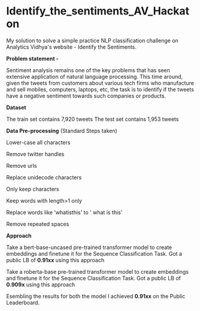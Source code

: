 # Identify_the_sentiments_AV_Hackaton

My solution to solve a simple practice NLP classification challenge on Analytics Vidhya's website - Identify the Sentiments.

**Problem statement -**

Sentiment analysis remains one of the key problems that has seen extensive application of natural language processing. This time around, given the tweets from customers about various tech firms who manufacture and sell mobiles, computers, laptops, etc, the task is to identify if the tweets have a negative sentiment towards such companies or products.

**Dataset**

The train set contains 7,920 tweets The test set contains 1,953 tweets

**Data Pre-processing**
(Standard Steps taken)

Lower-case all characters

Remove twitter handles

Remove urls

Replace unidecode characters

Only keep characters

Keep words with length>1 only

Replace words like 'whatisthis' to ' what is this'

Remove repeated spaces

**Approach**

Take a bert-base-uncased pre-trained transformer model to create embeddings and finetune it for the Sequence Classification Task.
Got a public LB of **0.91xx** using this approach


Take a roberta-base pre-trained transformer model to create embeddings and finetune it for the Sequence Classification Task.
Got a public LB of **0.909x** using this approach

Esembling the results for both the model I achieved **0.91xx** on the Public Leaderboard.
